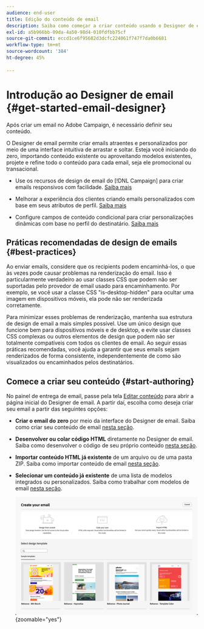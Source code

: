 ```yaml
---
audience: end-user
title: Edição do conteúdo de email
description: Saiba como começar a criar conteúdo usando o Designer de email na interface do Campaign Web
exl-id: a5b966bb-09da-4a50-98d4-010fdfbb75cf
source-git-commit: eccd1ce6f95682d3dcfc224061f747f7da0b6681
workflow-type: tm+mt
source-wordcount: '384'
ht-degree: 45%

---
```



# Introdução ao Designer de email {#get-started-email-designer}

Após criar um email no Adobe Campaign, é necessário definir seu conteúdo.

O Designer de email permite criar emails atraentes e personalizados por meio de uma interface intuitiva de arrastar e soltar. Esteja você iniciando do zero, importando conteúdo existente ou aproveitando modelos existentes, projete e refine todo o conteúdo para cada email, seja ele promocional ou transacional.

<!--Built to deliver HTML optimized for responsive design, the Email Designer allows you to easily define and apply visibility conditions and dynamic content to an email, template, or content fragment directly through the user interface. You can seamlessly switch between the drag and drop interface and HTML code at the click of a button.

The Email Designer allows you to create email content and email content templates. It is compatible with simple emails, transactional emails, A/B test emails, multilingual emails, and recurring emails.-->

* Use os recursos de design de email do [!DNL Campaign] para criar emails responsivos com facilidade. [Saiba mais](create-email-content.md)

* Melhorar a experiência dos clientes criando emails personalizados com base em seus atributos de perfil. [Saiba mais](../personalization/personalize.md)

* Configure campos de conteúdo condicional para criar personalizações dinâmicas com base no perfil do destinatário. [Saiba mais](../personalization/conditions.md)

## Práticas recomendadas de design de emails {#best-practices}

Ao enviar emails, considere que os recipients podem encaminhá-los, o que às vezes pode causar problemas na renderização do email. Isso é particularmente verdadeiro ao usar classes CSS que podem não ser suportadas pelo provedor de email usado para encaminhamento. Por exemplo, se você usar a classe CSS &quot;is-desktop-hidden&quot; para ocultar uma imagem em dispositivos móveis, ela pode não ser renderizada corretamente.

Para minimizar esses problemas de renderização, mantenha sua estrutura de design de email a mais simples possível. Use um único design que funcione bem para dispositivos móveis e de desktop, e evite usar classes CSS complexas ou outros elementos de design que podem não ser totalmente compatíveis com todos os clientes de email. Ao seguir essas práticas recomendadas, você ajuda a garantir que seus emails sejam renderizados de forma consistente, independentemente de como são visualizados ou encaminhados pelos destinatários.

## Comece a criar seu conteúdo {#start-authoring}

No painel de entrega de email, passe pela tela [Editar conteúdo](edit-content.md) para abrir a página inicial do Designer de email. A partir daí, escolha como deseja criar seu email a partir das seguintes opções:

* **Criar o email do zero** por meio da interface do Designer de email. Saiba como criar seu conteúdo de email [nesta seção](create-email-content.md).

* **Desenvolver ou colar código HTML** diretamente no Designer de email. Saiba como desenvolver o código de seu próprio conteúdo [nesta seção](code-content.md).

* **Importar conteúdo HTML já existente** de um arquivo ou de uma pasta ZIP. Saiba como importar conteúdo de email [nesta seção](existing-content.md).

* **Selecionar um conteúdo já existente** de uma lista de modelos integrados ou personalizados. Saiba como trabalhar com modelos de email [nesta seção](create-email-templates.md).

  ![Opções disponíveis na interface do Email Designer para criar conteúdo de email](assets/email_designer_create_options.png){zoomable="yes"}
